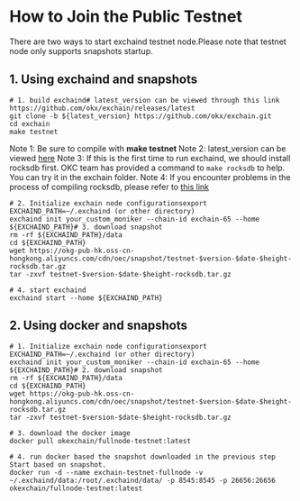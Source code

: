 # How to Join the Public Testnet
There are two ways to start exchaind testnet node.Please note that testnet node only supports snapshots startup.
## 1. Using exchaind and snapshots


    # 1. build exchaind# latest_version can be viewed through this link https://github.com/okx/exchain/releases/latest
    git clone -b ${latest_version} https://github.com/okx/exchain.git
    cd exchain
    make testnet 

Note 1: Be sure to compile with **make testnet**
Note 2: latest_version can be viewed [here](https://github.com/okx/exchain/releases/tag/v1.6.7.2 "here")
Note 3: If this is the first time to run exchaind, we should install rocksdb first. OKC team has provided a command to `make rocksdb` to help. You can try it in the exchain folder.
Note 4: If you encounter problems in the process of compiling rocksdb, please refer to [this link](https://forum.okt.club/d/267-rocksdb "this link")


    # 2. Initialize exchain node configurationsexport EXCHAIND_PATH=~/.exchaind (or other directory)
    exchaind init your_custom_moniker --chain-id exchain-65 --home ${EXCHAIND_PATH}# 3. download snapshot
    rm -rf ${EXCHAIND_PATH}/data
    cd ${EXCHAIND_PATH}
    wget https://okg-pub-hk.oss-cn-hongkong.aliyuncs.com/cdn/oec/snapshot/testnet-$version-$date-$height-rocksdb.tar.gz
    tar -zxvf testnet-$version-$date-$height-rocksdb.tar.gz
    
    # 4. start exchaind
    exchaind start --home ${EXCHAIND_PATH}

## 2. Using docker and snapshots


    # 1. Initialize exchain node configurationsexport EXCHAIND_PATH=~/.exchaind (or other directory)
    exchaind init your_custom_moniker --chain-id exchain-65 --home ${EXCHAIND_PATH}# 2. download snapshot
    rm -rf ${EXCHAIND_PATH}/data
    cd ${EXCHAIND_PATH}
    wget https://okg-pub-hk.oss-cn-hongkong.aliyuncs.com/cdn/oec/snapshot/testnet-$version-$date-$height-rocksdb.tar.gz
    tar -zxvf testnet-$version-$date-$height-rocksdb.tar.gz
    
    # 3. download the docker image
    docker pull okexchain/fullnode-testnet:latest
    
    # 4. run docker based the snapshot downloaded in the previous step Start based on snapshot.
    docker run -d --name exchain-testnet-fullnode -v ~/.exchaind/data:/root/.exchaind/data/ -p 8545:8545 -p 26656:26656 okexchain/fullnode-testnet:latest